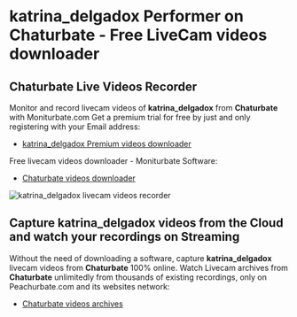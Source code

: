 # katrina_delgadox Performer on Chaturbate - Free LiveCam videos downloader

## Chaturbate Live Videos Recorder

Monitor and record livecam videos of **katrina_delgadox** from **Chaturbate** with Moniturbate.com
Get a premium trial for free by just and only registering with your Email address:
* [katrina_delgadox Premium videos downloader](https://moniturbate.com/request-demo-licence-key.html)

Free livecam videos downloader - Moniturbate Software:
* [Chaturbate videos downloader](https://moniturbate.com/moniturbate-download-software.html)

![katrina_delgadox livecam videos recorder](https://peachurnet.com/templates/moniturbate-software.png)


## Capture katrina_delgadox videos from the Cloud and watch your recordings on Streaming

Without the need of downloading a software, capture **katrina_delgadox** livecam videos from **Chaturbate** 100% online.
Watch Livecam archives from **Chaturbate** unlimitedly from thousands of existing recordings, only on Peachurbate.com and its websites network:
* [Chaturbate videos archives](https://peachurnet.com/)